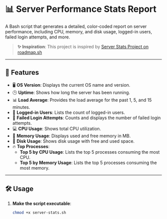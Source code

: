 # 📊 Server Performance Stats Report

A Bash script that generates a detailed, color-coded report on server performance, including CPU, memory, and disk usage, logged-in users, failed login attempts, and more.

> **✨ Inspiration**: This project is inspired by [Server Stats Project on roadmap.sh](https://roadmap.sh/projects/server-stats)

---

## 🚀 Features

- 🖥️ **OS Version**: Displays the current OS name and version.
- 🕒 **Uptime**: Shows how long the server has been running.
- 📊 **Load Average**: Provides the load average for the past 1, 5, and 15 minutes.
- 👥 **Logged-in Users**: Lists the count of logged-in users.
- 🔐 **Failed Login Attempts**: Counts and displays the number of failed login attempts.
- 💻 **CPU Usage**: Shows total CPU utilization.
- 🧠 **Memory Usage**: Displays used and free memory in MB.
- 💾 **Disk Usage**: Shows disk usage with free and used space.
- 🔥 **Top Processes**:
  - **Top 5 by CPU Usage**: Lists the top 5 processes consuming the most CPU.
  - **Top 5 by Memory Usage**: Lists the top 5 processes consuming the most memory.

---

## 🛠️ Usage

1. **Make the script executable**:  
   ```bash
   chmod +x server-stats.sh
